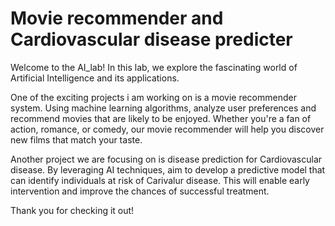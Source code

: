 # Movie recommender and Cardiovascular disease predicter

Welcome to the AI_lab! In this lab, we explore the fascinating world of Artificial Intelligence and its applications.

One of the exciting projects i am working on is a movie recommender system. Using machine learning algorithms, analyze user preferences and recommend movies that are likely to be enjoyed. Whether you're a fan of action, romance, or comedy, our movie recommender will help you discover new films that match your taste.

Another project we are focusing on is disease prediction for Cardiovascular disease. By leveraging AI techniques, aim to develop a predictive model that can identify individuals at risk of Carivalur disease. This will enable early intervention and improve the chances of successful treatment.

Thank you for checking it out!
